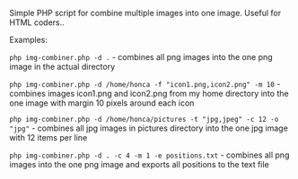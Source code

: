 Simple PHP script for combine multiple images into one image. Useful for HTML coders..

Examples:

`php img-combiner.php -d .` - combines all png images into the one png image in the actual directory

`php img-combiner.php -d /home/honca -f "icon1.png,icon2.png" -m 10` - combines images icon1.png and icon2.png from my home directory into the one image with margin 10 pixels around each icon

`php img-combiner.php -d /home/honca/pictures -t "jpg,jpeg" -c 12 -o "jpg"` - combines all jpg images in pictures directory into the one jpg image with 12 items per line

`php img-combiner.php -d . -c 4 -m 1 -e positions.txt` - combines all png images into the one png image and exports all positions to the text file